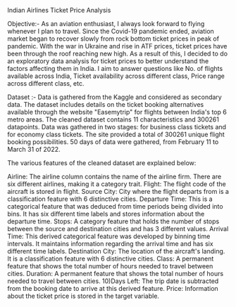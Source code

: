 Indian Airlines Ticket Price Analysis

Objective:-
As an aviation enthusiast, I always look forward to flying whenever I plan to travel. Since the Covid-19 pandemic ended, aviation market began to recover slowly from rock bottom ticket prices in peak of pandemic. With the war in Ukraine and rise in ATF prices, ticket prices have been through the roof reaching new high. As a result of this, I decided to do an exploratory data analysis for ticket prices to better understand the factors affecting them in India. I aim to answer questions like No. of flights available across India, Ticket availability across different class, Price range across different class, etc.

Dataset :-
Data is gathered from the Kaggle and considered as secondary data. The dataset includes details on the ticket booking alternatives available through the website "Easemytrip" for flights between India's top 6 metro areas. The cleaned dataset contains 11 characteristics and 300261 datapoints. Data was gathered in two stages: for business class tickets and for economy class tickets. The site provided a total of 300261 unique flight booking possibilities. 50 days of data were gathered, from February 11 to March 31 of 2022.

The various features of the cleaned dataset are explained below:

Airline: The airline column contains the name of the airline firm. There are six different airlines, making it a category trait.
Flight: The flight code of the aircraft is stored in flight.
Source City: City where the flight departs from is a classification feature with 6 distinctive cities.
Departure Time: This is a categorical feature that was deduced from time periods being divided into bins. It has six different time labels and stores information about the departure time.
Stops: A category feature that holds the number of stops between the source and destination cities and has 3 different values.
Arrival Time: This derived categorical feature was developed by binning time intervals. It maintains information regarding the arrival time and has six different time labels.
Destination City: The location of the aircraft's landing. It is a classification feature with 6 distinctive cities.
Class: A permanent feature that shows the total number of hours needed to travel between cities.
Duration: A permanent feature that shows the total number of hours needed to travel between cities. 10)Days Left: The trip date is subtracted from the booking date to arrive at this derived feature.
Price: Information about the ticket price is stored in the target variable.


 
